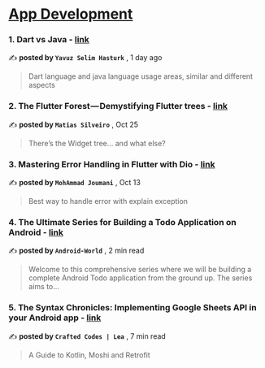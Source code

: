 
<h1><a href=https://medium.com/tag/mobile-app-development/recommended target="_blank" rel="noopener noreferrer">App Development</a></h1>
<h3>1. Dart vs Java - <a href=https://medium.com/@yavuzselimhasturk/dart-vs-java-34ac9172a377?source=tag_recommended_feed---------0-84----------mobile_app_development----------93bf61f2_e6a8_4f2f_83a6_46a8d1443454------- target="_blank" rel="noopener noreferrer">link</a></h3>

✍️ **posted by `Yavuz Selim Hasturk`** <date> , 1 day ago</date>

<blockquote>Dart language and java language usage areas, similar and different aspects</blockquote>

<h3>2. The Flutter Forest — Demystifying Flutter trees - <a href=https://medium.com/globant/the-flutter-forest-demystifying-flutter-trees-a5ebb4db4efe?source=tag_recommended_feed---------1-107----------mobile_app_development----------93bf61f2_e6a8_4f2f_83a6_46a8d1443454------- target="_blank" rel="noopener noreferrer">link</a></h3>

✍️ **posted by `Matias Silveiro`** <date> , Oct 25</date>

<blockquote>There’s the Widget tree… and what else?</blockquote>

<h3>3. Mastering Error Handling in Flutter with Dio - <a href=https://medium.com/@mohammadjoumani/error-handling-in-flutter-a1dfe81a2e0?source=tag_recommended_feed---------2-85----------mobile_app_development----------93bf61f2_e6a8_4f2f_83a6_46a8d1443454------- target="_blank" rel="noopener noreferrer">link</a></h3>

✍️ **posted by `MohAmmad Joumani`** <date> , Oct 13</date>

<blockquote>Best way to handle error with explain exception</blockquote>

<h3>4. The Ultimate Series for Building a Todo Application on Android - <a href=https://medium.com/@android-world/the-ultimate-series-for-building-a-todo-application-on-android-0bb150d71c5e?source=tag_recommended_feed---------3-84----------mobile_app_development----------93bf61f2_e6a8_4f2f_83a6_46a8d1443454------- target="_blank" rel="noopener noreferrer">link</a></h3>

✍️ **posted by `Android-World`** <date> , 2 min read</date>

<blockquote>Welcome to this comprehensive series where we will be building a complete Android Todo application from the ground up. The series aims to…</blockquote>

<h3>5. The Syntax Chronicles: Implementing Google Sheets API in your Android app - <a href=https://medium.com/mobile-app-circular/the-syntax-chronicles-implementing-google-sheets-api-in-your-android-app-8d1bf9fa061a?source=tag_recommended_feed---------4-107----------mobile_app_development----------93bf61f2_e6a8_4f2f_83a6_46a8d1443454------- target="_blank" rel="noopener noreferrer">link</a></h3>

✍️ **posted by `Crafted Codes | Lea`** <date> , 7 min read</date>

<blockquote>A Guide to Kotlin, Moshi and Retrofit</blockquote>

